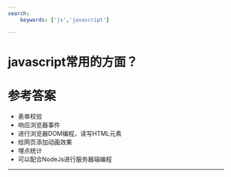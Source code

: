 ```yaml
---
search:
    keywords: ['js','javascript']

---
```



# javascript常用的方面？

# 参考答案 

* 表单校验
* 响应浏览器事件
* 进行浏览器DOM编程，读写HTML元素
* 给网页添加动画效果
* 埋点统计
* 可以配合NodeJs进行服务器端编程

---

